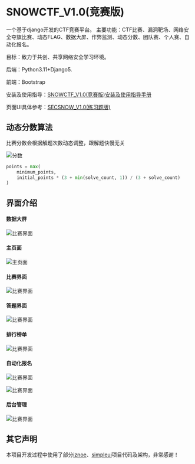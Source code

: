 # SNOWCTF_V1.0(竞赛版)

一个基于django开发的CTF竞赛平台。
主要功能：CTF比赛、漏洞靶场、网络安全夺旗比赛、动态FLAG、数据大屏、作弊监测、动态分数、团队赛、个人赛、自动化报名。

目标：致力于共创、共享网络安全学习环境。

后端：Python3.11+Django5.

前端：Bootstrap

安装及使用指导：[SNOWCTF_V1.0(竞赛版)安装及使用指导手册](https://www.secsnow.cn/blog/subject/6/)

页面UI具体参考：[SECSNOW_V1.0(练习题版)](https://www.secsnow.cn/snowlab/)

## 动态分数算法
比赛分数会根据解题次数动态调整，跟解题快慢无关

![分数](https://cdn.jsdelivr.net/gh/TheMoonu/TheMoonu/img20250228171202.png)

```python
points = max(
    minimum_points, 
    initial_points * (3 + min(solve_count, 1)) / (3 + solve_count)
)
```

## 界面介绍

#### 数据大屏
![比赛界面](https://cdn.jsdelivr.net/gh/TheMoonu/TheMoonu/img801a18cc9b1fd1aa9ca7f7a29947ab8.png)

#### 主页面

![主页面](https://cdn.jsdelivr.net/gh/TheMoonu/TheMoonu/img20250228164549.png)

#### 比赛界面

![比赛界面](https://cdn.jsdelivr.net/gh/TheMoonu/TheMoonu/img20250228164740.png)

#### 答题界面
![比赛界面](https://cdn.jsdelivr.net/gh/TheMoonu/TheMoonu/img20250228164944.png)

#### 排行榜单
![比赛界面](https://cdn.jsdelivr.net/gh/TheMoonu/TheMoonu/img20250228165320.png)

#### 自动化报名
![比赛界面](https://cdn.jsdelivr.net/gh/TheMoonu/TheMoonu/img20250228170352.png)

![比赛界面](https://cdn.jsdelivr.net/gh/TheMoonu/TheMoonu/img20250228170423.png)

#### 后台管理
![比赛界面](https://cdn.jsdelivr.net/gh/TheMoonu/TheMoonu/img20250228170004.png)


## 其它声明
本项目开发过程中使用了部分[iznoe](https://github.com/Hopetree/izone "iznoe")、[simpleui](https://github.com/newpanjing/simpleui)项目代码及架构，非常感谢！
